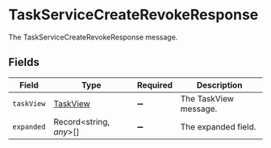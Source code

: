 # TaskServiceCreateRevokeResponse

The TaskServiceCreateRevokeResponse message.


## Fields

| Field                                       | Type                                        | Required                                    | Description                                 |
| ------------------------------------------- | ------------------------------------------- | ------------------------------------------- | ------------------------------------------- |
| `taskView`                                  | [TaskView](../../models/shared/taskview.md) | :heavy_minus_sign:                          | The TaskView message.                       |
| `expanded`                                  | Record<string, *any*>[]                     | :heavy_minus_sign:                          | The expanded field.                         |